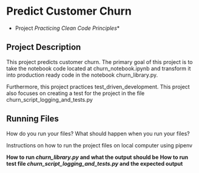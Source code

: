 # Predict Customer Churn

- Project *Practicing Clean Code Principles**

## Project Description
This project predicts customer churn. The primary goal of this project is to take the notebook code located at churn_notebook.ipynb and transform it into production ready code in the notebook churn_library.py. 

Furthermore, this project practices test_driven_development. This project also focuses on creating a test for the project in the file churn_script_logging_and_tests.py


## Running Files
How do you run your files? What should happen when you run your files?

Instructions on how to run the project files on local computer using pipenv

**How to run *churn_library.py* and what the output should be**
**How to run test file *churn_script_logging_and_tests.py* and the expected output**



